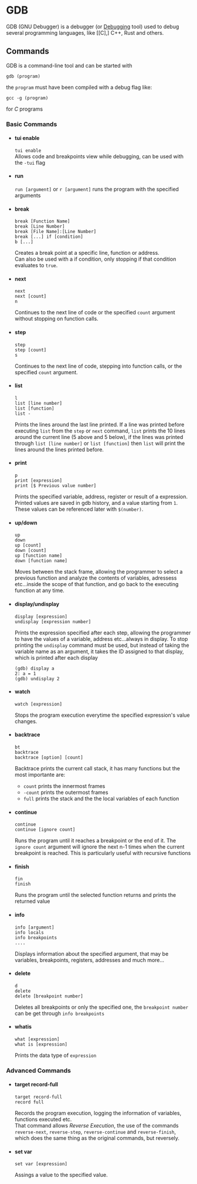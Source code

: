 # GDB
GDB (GNU Debugger) is a debugger (or [Debugging](../CS50x/Week-2-Arrays/CS50x_Debugging.md) tool) used to debug several programming languages, like [[C],] C++, Rust and others.

## Commands
GDB is a command-line tool and can be started with
```
gdb (program)
```

the `program` must have been compiled with a debug flag like:

```
gcc -g (program)
```
for *C* programs

### Basic Commands

- #### tui enable    
    `tui enable`  
     Allows code and breakpoints view while debugging, can be used with the `-tui` flag

- #### run
    `run [argument]` or `r [argument]`
    runs the program with the specified arguments

- #### break
    ```
    break [Function Name]
    break [Line Number]
    break [File Name]:[Line Number]
    break [...] if [condition]
    b [...]
    ```
    Creates a break point at a specific line, function or address.   
    Can also be used with a if condition, only stopping if that condition evaluates to `true`.

- #### next
    ```
    next
    next [count]
    n
    ```
    Continues to the next line of code or the specified `count` argument without stopping on function calls.

- #### step
    ```
    step
    step [count]
    s
    ```
    Continues to the next line of code, stepping into function calls, or the specified `count` argument.   

- #### list
    ```
    l
    list [line number]
    list [function]
    list -
    ```
    Prints the lines around the last line printed. If a line was printed before executing `list` from the `step` or `next` command, `list` prints the 10 lines around the current line (5 above and 5 below), if the lines was printed through `list [line number]` or `list [function]` then `list` will print the lines around the lines printed before.

- #### print
    ```
    p
    print [expression]
    print [$ Previous value number]
    ```
    Prints the specified variable, address, register or result of a expression.  Printed values are saved in gdb history, and a value starting from `1`. These values can be referenced later with `$(number)`.

- #### up/down
    ```
    up
    down
    up [count]
    down [count]
    up [function name]
    down [function name]
    ```
    Moves between the stack frame, allowing the programmer to select a previous function and analyze the contents of variables, adressess etc...inside the scope of that function, and go back to the executing function at any time.

- #### display/undisplay
    ```
    display [expression]
    undisplay [expression number]
    ```
    Prints the expression specified after each step, allowing the programmer to have the values of a variable, address etc...always in display.
    To stop printing the `undisplay` command must be used, but instead of taking the variable name as an argument, it takes the ID assigned to that display, which is printed after each display

    ```
    (gdb) display a
    2: a = 1
    (gdb) undisplay 2
    ```

- #### watch
    ```
    watch [expression] 
    ```
    Stops the program execution everytime the specified expression's value changes.  

- #### backtrace
    ```
    bt
    backtrace  
    backtrace [option] [count]
    ``` 
    Backtrace prints the current call stack, it has many functions but the most importante are:
    - `count` prints the innermost frames
    - `-count` prints the outermost frames
    - `full` prints the stack and the the local variables of each function

- #### continue
    ```
    continue
    continue [ignore count]
    ```
    Runs the program until it reaches a breakpoint or the end of it. The `ignore count` argument will ignore the next n-1 times when the current breakpoint is reached. This is particularly useful with recursive functions

- #### finish
    ```
    fin
    finish
    ```
    Runs the program until the selected function returns and prints the returned value


- #### info
    ```
    info [argument]
    info locals
    info breakpoints
    ....
    ```
    Displays information about the specified argument, that may be variables, breakpoints, registers, addresses and much more...

- #### delete
    ```
    d
    delete 
    delete [breakpoint number]
    ```
    Deletes all breakpoints or only the specified one, the `breakpoint number` can be get through `info breakpoints`

- #### whatis
    ```
    what [expression]
    what is [expression]
    ```
    Prints the data type of `expression`

### Advanced Commands
- #### target record-full
    ```
    target record-full
    record full
    ```
    Records the program execution, logging the information of variables, functions executed etc.  
    That command allows *Reverse Execution*, the use of the commands `reverse-next`, `reverse-step`, `reverse-continue` and `reverse-finish`, which does the same thing as the original commands, but reversely.

- #### set var
    ```
    set var [expression]
    ```
    Assings a value to the specified value.  
